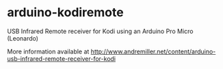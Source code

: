 # arduino-kodiremote
USB Infrared Remote receiver for Kodi using an Arduino Pro Micro (Leonardo)

More information available at http://www.andremiller.net/content/arduino-usb-infrared-remote-receiver-for-kodi
